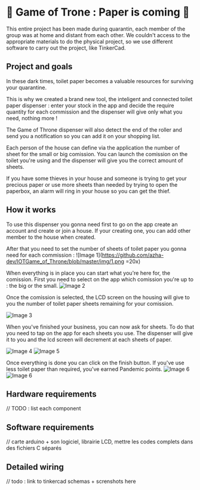 # 🚽 Game of Trone : Paper is coming 🧻

This entire project has been made during quarantin, each member of the group was at home and distant from each other.
We couldn't access to the appropriate materials to do the physical project, so we use different software to carry out the project, like TinkerCad.

## Project and goals

In these dark times, toilet paper becomes a valuable resources for surviving your quarantine.

This is why we created a brand new tool, the inteligent and connected toilet paper dispenser : enter your stock in the app and decide the require quantity for each commission and the dispenser will give only what you need, nothing more ! 

The Game of Throne dispenser will also detect the end of the roller and send you a notification so you can add it on your shopping list. 

Each person of the house can define via the application the number of sheet for the small or big comission. You can launch the comission on the toilet you're using and the dispenser will give you the correct amount of sheets.

If you have some thieves in your house and someone is trying to get your precious paper or use more sheets than needed by trying to open the paperbox, an alarm will ring in your house so you can get the thief.


## How it works 

To use this dispenser you gonna need first to go on the app create an account and create or join a house. If your creating one, you can add other member to the house when created.

After that you need to set the number of sheets of toilet paper you gonna need for each commission :
![Image 1](https://github.com/azha-dev/IOTGame_of_Throne/blob/master/img/1.png =20x)

When everything is in place you can start what you're here for, the comission.
First you need to select on the app which comission you're up to : the big or the small.
![Image 2](https://github.com/azha-dev/IOTGame_of_Throne/blob/master/img/2.png)

Once the comission is selected, the LCD screen on the housing will give to you the number of toilet paper sheets remaining for your comission. 

![Image 3](https://github.com/azha-dev/IOTGame_of_Throne/blob/master/img/credit.png)

When you've finished your business, you can now ask for sheets. To do that you need to tap on the app for each sheets you use. The dispenser will give it to you and the lcd screen will decrement at each sheets of paper.

![Image 4](https://github.com/azha-dev/IOTGame_of_Throne/blob/master/img/4.png)
![Image 5](https://github.com/azha-dev/IOTGame_of_Throne/blob/master/img/unknown.png)

Once everything is done you can click on the finish button. If you've use less toilet paper than required, you've earned Pandemic points.
![Image 6](https://github.com/azha-dev/IOTGame_of_Throne/blob/master/img/4.png)
![Image 6](https://github.com/azha-dev/IOTGame_of_Throne/blob/master/img/4-2.png)
## Hardware requirements

// TODO : list each component 

## Software requirements

// carte arduino + son logiciel, librairie LCD, mettre les codes complets dans des fichiers C séparés

## Detailed wiring

// todo : link to tinkercad schemas + screnshots here
